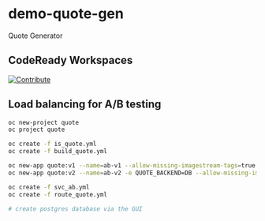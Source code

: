# demo-quote-gen
Quote Generator

## CodeReady Workspaces

[![Contribute](https://che.openshift.io/factory/resources/factory-contribute.svg)](https://codeready-crw.apps-crc.testing/f?url=https://github.com/snowjet/demo-quote-gen)

## Load balancing for A/B testing

```bash
oc new-project quote
oc project quote

oc create -f is_quote.yml
oc create -f build_quote.yml

oc new-app quote:v1 --name=ab-v1 --allow-missing-imagestream-tags=true
oc new-app quote:v2 --name=ab-v2 -e QUOTE_BACKEND=DB --allow-missing-imagestream-tags=true

oc create -f svc_ab.yml
oc create -f route_quote.yml

# create postgres database via the GUI
```


